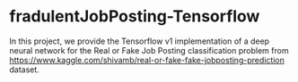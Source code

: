 # fradulentJobPosting-Tensorflow

In this project, we provide the Tensorflow v1 implementation of a deep neural network for the Real or Fake Job Posting classification problem from https://www.kaggle.com/shivamb/real-or-fake-fake-jobposting-prediction dataset.